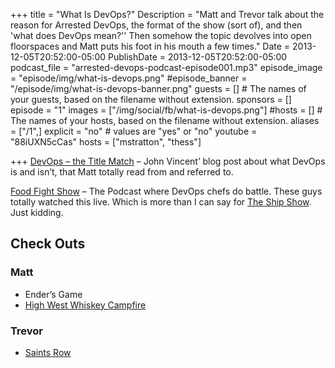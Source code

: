 +++
title = "What Is DevOps?"
Description = "Matt and Trevor talk about the reason for Arrested DevOps, the format of the show (sort of), and then 'what does DevOps mean?'' Then somehow the topic devolves into open floorspaces and Matt puts his foot in his mouth a few times."
Date = 2013-12-05T20:52:00-05:00
PublishDate = 2013-12-05T20:52:00-05:00
podcast_file = "arrested-devops-podcast-episode001.mp3"
episode_image = "episode/img/what-is-devops.png"
#episode_banner = "/episode/img/what-is-devops-banner.png"
guests = [] # The names of your guests, based on the filename without extension.
sponsors = []
episode = "1"
images = ["/img/social/fb/what-is-devops.png"]
#hosts = [] # The names of your hosts, based on the filename without extension.
aliases = ["/1",]
explicit = "no" # values are "yes" or "no"
youtube = "88iUXN5cCas"
hosts = ["mstratton", "thess"]

+++
[DevOps – the Title Match](http://blog.lusis.org/blog/2013/06/04/devops-the-title-match/) – John Vincent’ blog post about what DevOps is and isn’t, that Matt totally read from and referred to.

[Food Fight Show](http://foodfightshow.org/) – The Podcast where DevOps chefs do battle. These guys totally watched this live. Which is more than I can say for [The Ship Show](http://theshipshow.com/). Just kidding.

## Check Outs

### Matt

* Ender’s Game
* [High West Whiskey Campfire](http://www.highwest.com/spirits/new-campfire/)

### Trevor

* [Saints Row](http://www.saintsrow.com/)
